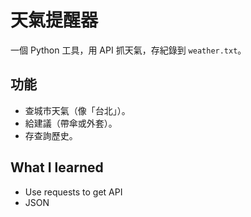 # 天氣提醒器

一個 Python 工具，用 API 抓天氣，存紀錄到 `weather.txt`。

## 功能
- 查城市天氣（像「台北」）。
- 給建議（帶傘或外套）。
- 存查詢歷史。

## What I learned
- Use requests to get API
- JSON 